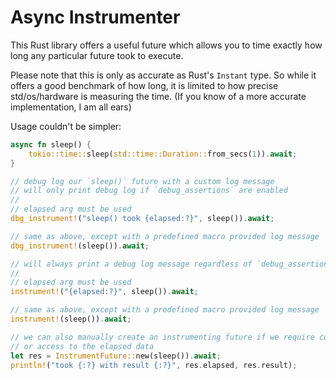 # Async Instrumenter

This Rust library offers a useful future which allows you to time exactly how long any particular future took to execute.

Please note that this is only as accurate as Rust's `Instant` type. So while it offers a good benchmark of how long, it is limited to how precise std/os/hardware is measuring the time. (If you know of a more accurate implementation, I am all ears)

Usage couldn't be simpler:

```rs
async fn sleep() {
    tokio::time::sleep(std::time::Duration::from_secs(1)).await;
}

// debug log our `sleep()` future with a custom log message
// will only print debug log if `debug_assertions` are enabled
//
// elapsed arg must be used
dbg_instrument!("sleep() took {elapsed:?}", sleep()).await;

// same as above, except with a predefined macro provided log message
dbg_instrument!(sleep()).await;

// will always print a debug log message regardless of `debug_assertions` status
//
// elapsed arg must be used
instrument!("{elapsed:?}", sleep()).await;

// same as above, except with a predefined macro provided log message
instrument!(sleep()).await;

// we can also manually create an instrumenting future if we require custom behavior
// or access to the elapsed data
let res = InstrumentFuture::new(sleep()).await;
println!("took {:?} with result {:?}", res.elapsed, res.result);
```
